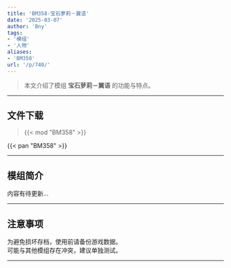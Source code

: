 ```yaml
---
title: 'BM358-宝石萝莉－翼语'
date: '2025-03-07'
author: 'Bny'
tags:
- '模组'
- '人物'
aliases:
- 'BM358'
url: '/p/740/'
---
```


> 本文介绍了模组 **宝石萝莉－翼语** 的功能与特点。

---

## 文件下载  

> {{< mod "BM358" >}}  

{{< pan "BM358" >}}  

---

## 模组简介

>  
内容有待更新...  

---

## 注意事项

>  
为避免损坏存档，使用前请备份游戏数据。  
可能与其他模组存在冲突，建议单独测试。  

---

